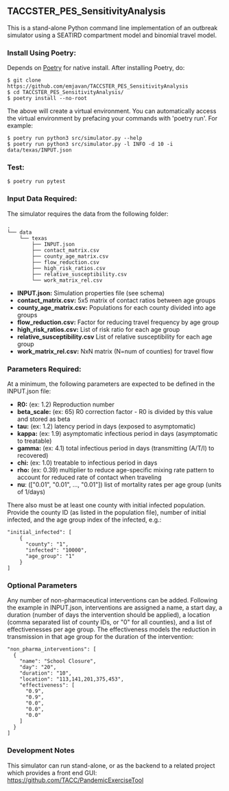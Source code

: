 ## TACCSTER_PES_SensitivityAnalysis

This is a stand-alone Python command line implementation of an outbreak
simulator using a SEATIRD compartment model and binomial travel model.

### Install Using Poetry:

Depends on [Poetry](https://python-poetry.org/docs/#installation) for native install.
After installing Poetry, do:

```
$ git clone https://github.com/emjavan/TACCSTER_PES_SensitivityAnalysis
$ cd TACCSTER_PES_SensitivityAnalysis/
$ poetry install --no-root
```

The above will create a virtual environment. You can automatically access the virtual
environment by prefacing your commands with 'poetry run'. For example:

```
$ poetry run python3 src/simulator.py --help
$ poetry run python3 src/simulator.py -l INFO -d 10 -i data/texas/INPUT.json
```

### Test:

```
$ poetry run pytest
```

### Input Data Required:

The simulator requires the data from the following folder:
```
.
└── data
    └── texas
        ├── INPUT.json
        ├── contact_matrix.csv
        ├── county_age_matrix.csv
        ├── flow_reduction.csv
        ├── high_risk_ratios.csv
        ├── relative_susceptibility.csv
        └── work_matrix_rel.csv
```

* **INPUT.json:** Simulation properties file (see schema)
* **contact_matrix.csv:** 5x5 matrix of contact ratios between age groups
* **county_age_matrix.csv:** Populations for each county divided into age groups
* **flow_reduction.csv:** Factor for reducing travel frequency by age group
* **high_risk_ratios.csv:** List of risk ratio for each age group
* **relative_susceptibility.csv** List of relative susceptibility for each age group
* **work_matrix_rel.csv:** NxN matrix (N=num of counties) for travel flow


### Parameters Required:

At a minimum, the following parameters are expected to be defined in the 
INPUT.json file:

* **R0:** (ex: 1.2) Reproduction number
* **beta_scale:** (ex: 65) R0 correction factor - R0 is divided by this value and stored as beta
* **tau:** (ex: 1.2) latency period in days (exposed to asymptomatic)
* **kappa:** (ex: 1.9) asymptomatic infectious period in days (asymptomatic to treatable)
* **gamma:** (ex: 4.1) total infectious period in days (transmitting (A/T/I) to recovered)
* **chi:** (ex: 1.0) treatable to infectious period in days
* **rho:** (ex: 0.39) multiplier to reduce age-specific mixing rate pattern to account for reduced
  rate of contact when traveling
* **nu**: (["0.01", "0.01", ..., "0.01"]) list of mortality rates per age group (units of 1/days)


There also must be at least one county with initial infected population. Provide the
county ID (as listed in the population file), number of initial infected, and the age
group index of the infected, e.g.:
```
"initial_infected": [
    {
      "county": "1",
      "infected": "10000",
      "age_group": "1"
    }
]
```

### Optional Parameters

Any number of non-pharmaceutical interventions can be added. Following the example in
INPUT.json, interventions are assigned a name, a start day, a duration (number of days the
intervention should be applied), a location (comma separated list of county IDs, or "0" for
all counties), and a list of effectivenesses per age group. The effectiveness models the
reduction in transmission in that age group for the duration of the intervention:

```
"non_pharma_interventions": [
  {
    "name": "School Closure",
    "day": "20",
    "duration": "10",
    "location": "113,141,201,375,453",
    "effectiveness": [
      "0.9",
      "0.9",
      "0.0",
      "0.0",
      "0.0"
    ]
  }
]
```

### Development Notes

This simulator can run stand-alone, or as the backend to a related project which provides a
front end GUI: https://github.com/TACC/PandemicExerciseTool
